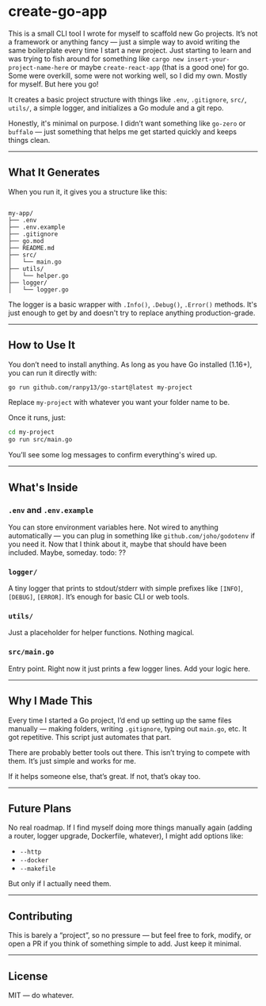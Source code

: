# create-go-app

This is a small CLI tool I wrote for myself to scaffold new Go projects. It’s not a framework or anything fancy — just a simple way to avoid writing the same boilerplate every time I start a new project. Just starting to learn and was trying to fish around for something like `cargo new insert-your-project-name-here` or maybe `create-react-app` (that is a good one) for go. Some were overkill, some were not working well, so I did my own. Mostly for myself. But here you go!

It creates a basic project structure with things like `.env`, `.gitignore`, `src/`, `utils/`, a simple logger, and initializes a Go module and a git repo.

Honestly, it's minimal on purpose. I didn’t want something like `go-zero` or `buffalo` — just something that helps me get started quickly and keeps things clean.

---

## What It Generates

When you run it, it gives you a structure like this:

```

my-app/
├── .env
├── .env.example
├── .gitignore
├── go.mod
├── README.md
├── src/
│   └── main.go
├── utils/
│   └── helper.go
├── logger/
│   └── logger.go

````

The logger is a basic wrapper with `.Info()`, `.Debug()`, `.Error()` methods. It's just enough to get by and doesn't try to replace anything production-grade.

---

## How to Use It

You don’t need to install anything. As long as you have Go installed (1.16+), you can run it directly with:

```bash
go run github.com/ranpy13/go-start@latest my-project
````

Replace `my-project` with whatever you want your folder name to be.

Once it runs, just:

```bash
cd my-project
go run src/main.go
```

You’ll see some log messages to confirm everything's wired up.

---

## What's Inside

### `.env` and `.env.example`

You can store environment variables here. Not wired to anything automatically — you can plug in something like `github.com/joho/godotenv` if you need it. Now that I think about it, maybe that should have been included. Maybe, someday. todo: ??

### `logger/`

A tiny logger that prints to stdout/stderr with simple prefixes like `[INFO]`, `[DEBUG]`, `[ERROR]`. It’s enough for basic CLI or web tools.

### `utils/`

Just a placeholder for helper functions. Nothing magical.

### `src/main.go`

Entry point. Right now it just prints a few logger lines. Add your logic here.

---

## Why I Made This

Every time I started a Go project, I’d end up setting up the same files manually — making folders, writing `.gitignore`, typing out `main.go`, etc. It got repetitive. This script just automates that part.

There are probably better tools out there. This isn’t trying to compete with them. It’s just simple and works for me.

If it helps someone else, that’s great. If not, that’s okay too.

---

## Future Plans

No real roadmap. If I find myself doing more things manually again (adding a router, logger upgrade, Dockerfile, whatever), I might add options like:

* `--http`
* `--docker`
* `--makefile`

But only if I actually need them.

---

## Contributing

This is barely a “project”, so no pressure — but feel free to fork, modify, or open a PR if you think of something simple to add. Just keep it minimal.

---

## License

MIT — do whatever.
